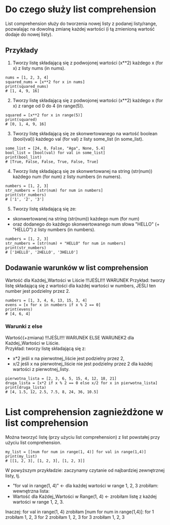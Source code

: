 # Do czego służy list comprehension  
List comprehension służy do tworzenia nowej listy z podanej listy/range, pozwalając na dowolną zmianę każdej wartości (i tą zmienioną wartość dodaje do nowej listy).

## Przykłady  
1. Tworzy listę składającą się z podwojonej wartości (x**2) każdego x (for x) z listy nums (in nums).
```
nums = [1, 2, 3, 4]
squared_nums = [x**2 for x in nums]
print(squared_nums)
# [1, 4, 9, 16]
```

2. Tworzy listę składającą się z podwojonej wartości (x**2) każdego x (for x) z range od 0 do 4 (in range(5)).
```
squared = [x**2 for x in range(5)]
print(squared)
# [0, 1, 4, 9, 16]
```

3. Tworzy listę składającą się ze skonwertowanego na wartość boolean (bool(val)) każdego val (for val) z listy some_list (in some_list).
```
some_list = [24, 0, False, "Aga", None, 5.4]
bool_list = [bool(val) for val in some_list]
print(bool_list)
# [True, False, False, True, False, True]
```

4. Tworzy listę składającą się ze skonwertowanej na string (str(num)) każdego num (for num) z listy numbers (in numers).
```
numbers = [1, 2, 3]
str_numbers = [str(num) for num in numbers]
print(str_numbers)
# ['1', '2', '3']
```

5. Tworzy listę składającą się ze:
- skonwertowanej na string (str(num)) każdego num (for num)
- oraz dodanego do każdego skonwertowanego num słowa "HELLO" (+ "HELLO")
z listy numbers (in numbers).
```
numbers = [1, 2, 3]
str_numbers = [str(num) + "HELLO" for num in numbers]
print(str_numbers)
# ['1HELLO', '2HELLO', '3HELLO']
```

## Dodawanie warunków w list comprehension  
Wartość dla Każdej_Wartości w Liście !!!JEŚLI!!! WARUNEK
Przykład: tworzy listę składającą się z wartości dla każdej wartości w numbers, JEŚLI ten number jest podzielny przez 2.
```
numbers = [1, 3, 4, 6, 13, 15, 3, 4]
evens = [x for x in numbers if x % 2 == 0]
print(evens)
# [4, 6, 4]
```

### Warunki z else  
Wartość(+zmiana) !!!JEŚLI!!! WARUNEK ELSE WARUNEK2 dla Każdej_Wartości w Liście.  
Przykład: tworzy listę składającą się z:  
- x*2 jeśli x na pierwotnej_liście jest podzielny przez 2,
- x/2 jeśli x na pierwotnej_liście nie jest podzielny przez 2
dla każdej wartości z pierwotnej_listy.
```
pierwotna_lista = [2, 3, 6, 5, 15, 4, 12, 18, 21]
druga_lista = [x*2 if x % 2 == 0 else x/2 for x in pierwotna_lista]
print(druga_lista)
# [4, 1.5, 12, 2.5, 7.5, 8, 24, 36, 10.5]
```

# List comprehension zagnieżdżone w list comprehension  
Można tworzyć listę (przy użyciu list comprehension) z list powstałej przy użyciu list comprehension.  

```
my_list = [[num for num in range(1, 4)] for val in range(1,4)]
print(my_list)
# [[1, 2, 3], [1, 2, 3], [1, 2, 3]]
```
W powyższym przykładzie:
zaczynamy czytanie od najbardziej zewnętrznej listy, tj.  
- "for val in range(1, 4)" <- dla każdej wartości w range 1, 2, 3 zrobiłam:  
wewnętrzna lista:  
- Wartość dla Każdej_Wartości w Range(1, 4) <- zrobiłam listę z każdej wartości w range 1, 2, 3.  
  
Inaczej:
for val in range(1, 4) zrobiłam [num for num in range(1,4)]:
for 1 zrobiłam 1, 2, 3
for 2 zrobiłam 1, 2, 3
for 3 zrobiłam 1, 2, 3
